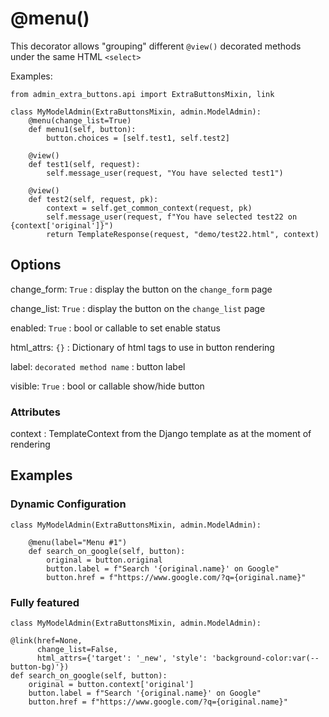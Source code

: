 # @menu()

This decorator allows "grouping" different `@view()` decorated methods under the same HTML `<select>` 


Examples:
    
    from admin_extra_buttons.api import ExtraButtonsMixin, link

    class MyModelAdmin(ExtraButtonsMixin, admin.ModelAdmin):
        @menu(change_list=True)
        def menu1(self, button):
            button.choices = [self.test1, self.test2]
    
        @view()
        def test1(self, request):
            self.message_user(request, "You have selected test1")
    
        @view()
        def test2(self, request, pk):
            context = self.get_common_context(request, pk)
            self.message_user(request, f"You have selected test22 on {context['original']}")
            return TemplateResponse(request, "demo/test22.html", context)
     

## Options

change_form: `True`
: display the button on the `change_form` page

change_list: `True`
: display  the button on the `change_list` page

enabled: `True`
: bool or callable to set enable status

html_attrs: `{}`
: Dictionary of html tags to use in button rendering

label: `decorated method name`
: button label

visible: `True`
: bool or callable show/hide button


### Attributes

context
: TemplateContext from the Django template as at the moment of rendering

## Examples

### Dynamic Configuration

    class MyModelAdmin(ExtraButtonsMixin, admin.ModelAdmin):

        @menu(label="Menu #1")
        def search_on_google(self, button):
            original = button.original
            button.label = f"Search '{original.name}' on Google"
            button.href = f"https://www.google.com/?q={original.name}"

### Fully featured

    class MyModelAdmin(ExtraButtonsMixin, admin.ModelAdmin):

    @link(href=None, 
          change_list=False, 
          html_attrs={'target': '_new', 'style': 'background-color:var(--button-bg)'})
    def search_on_google(self, button):
        original = button.context['original']
        button.label = f"Search '{original.name}' on Google"
        button.href = f"https://www.google.com/?q={original.name}"
